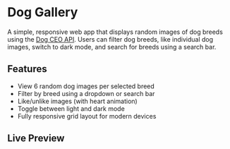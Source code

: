 # Dog Gallery

A simple, responsive web app that displays random images of dog breeds using the [Dog CEO API](https://dog.ceo/dog-api/). Users can filter dog breeds, like individual dog images, switch to dark mode, and search for breeds using a search bar.

## Features

- View 6 random dog images per selected breed
- Filter by breed using a dropdown or search bar
- Like/unlike images (with heart animation)
- Toggle between light and dark mode
- Fully responsive grid layout for modern devices

##  Live Preview


